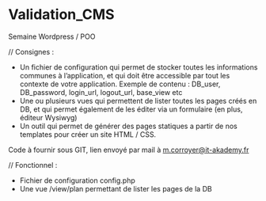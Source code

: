 # Validation_CMS
Semaine Wordpress / POO

// Consignes :
- Un fichier de configuration qui permet de stocker toutes les informations communes à l’application, et qui doit être accessible par tout les contexte de votre application.
       Exemple de contenu : DB_user, DB_password, login_url, logout_url, base_view etc
- Une ou plusieurs vues qui permettent de lister toutes les pages créés en DB, et qui permet également de les éditer via un formulaire (en plus, éditeur Wysiwyg)
- Un outil qui permet de générer des pages statiques a partir de nos templates pour créer un site HTML / CSS.

Code à fournir sous GIT, lien envoyé par mail à m.corroyer@it-akademy.fr

// Fonctionnel :
- Fichier de configuration config.php
- Une vue /view/plan permettant de lister les pages de la DB 

